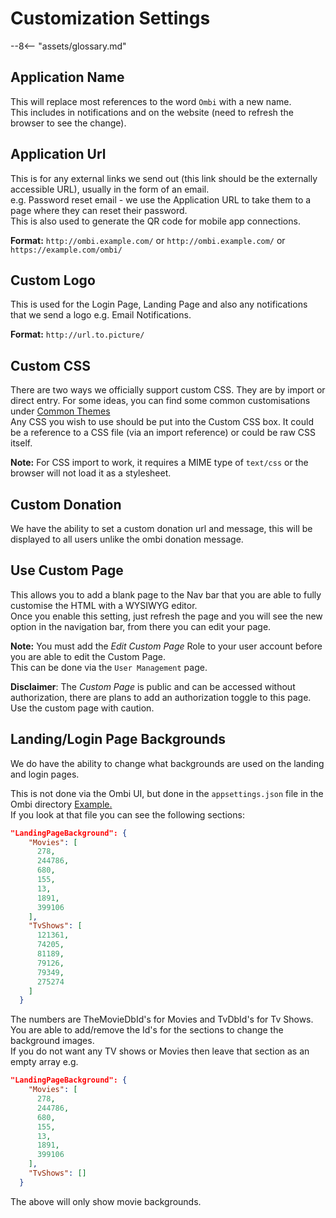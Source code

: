 # Customization Settings

--8<-- "assets/glossary.md"

## Application Name

This will replace most references to the word `Ombi` with a new name.  
This includes in notifications and on the website (need to refresh the browser to see the change).  

## Application Url

This is for any external links we send out (this link should be the externally accessible URL), usually in the form of an email.  
e.g. Password reset email - we use the Application URL to take them to a page where they can reset their password.  
This is also used to generate the QR code for mobile app connections.  

**Format:** `http://ombi.example.com/` or `http://ombi.example.com/` or `https://example.com/ombi/`  

## Custom Logo

This is used for the Login Page, Landing Page and also any notifications that we send a logo e.g. Email Notifications.

**Format:** `http://url.to.picture/`

## Custom CSS

There are two ways we officially support custom CSS.
They are by import or direct entry.
For some ideas, you can find some common customisations under [Common Themes](../../info/common-themes/)  
Any CSS you wish to use should be put into the Custom CSS box. It could be a reference to a CSS file (via an import reference) or could be raw CSS itself.

**Note:** For CSS import to work, it requires a MIME type of `text/css` or the browser will not load it as a stylesheet.  

## Custom Donation

We have the ability to set a custom donation url and message, this will be displayed to all users unlike the ombi donation message.

## Use Custom Page

This allows you to add a blank page to the Nav bar that you are able to fully customise the HTML with a WYSIWYG editor.  
Once you enable this setting, just refresh the page and you will see the new option in the navigation bar, from there you can edit your page.  

**Note:** You must add the _Edit Custom Page_ Role to your user account before you are able to edit the Custom Page.  
This can be done via the `User Management` page.  

**Disclaimer**: The _Custom Page_ is public and can be accessed without authorization, there are plans to add an authorization toggle to this page.  
Use the custom page with caution.  

## Landing/Login Page Backgrounds

We do have the ability to change what backgrounds are used on the landing and login pages.

This is not done via the Ombi UI, but done in the `appsettings.json` file in the Ombi directory [Example.](https://github.com/Ombi-app/Ombi/blob/master/src/Ombi/appsettings.json)  
If you look at that file you can see the following sections:

```json
"LandingPageBackground": {
    "Movies": [
      278,
      244786,
      680,
      155,
      13,
      1891,
      399106
    ],
    "TvShows": [
      121361,
      74205,
      81189,
      79126,
      79349,
      275274
    ]
  }
```

The numbers are TheMovieDbId's for Movies and TvDbId's for Tv Shows.  
You are able to add/remove the Id's for the sections to change the background images.  
If you do not want any TV shows or Movies then leave that section as an empty array e.g.  

```json
"LandingPageBackground": {
    "Movies": [
      278,
      244786,
      680,
      155,
      13,
      1891,
      399106
    ],
    "TvShows": []
  }
```

The above will only show movie backgrounds.
